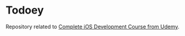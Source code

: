 # Todoey
Repository related to [Complete iOS Development Course from Udemy](https://www.udemy.com/ios-11-app-development-bootcamp).

